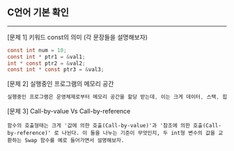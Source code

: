## C언어 기본 확인
---
[문제 1] 키워드 const의 의미 (각 문장들을 설명해보자)
``` C
const int num = 10;
const int * ptr1 = &val1;
int * const ptr2 = &val2;
const int * const ptr3 = &val3;
``` 
[문제 2] 실행중인 프로그램의 메모리 공간
```C
실행중인 프로그램은 운영체제로부터 메모리 공간을 할당 받는데, 이는 크게 데이터, 스택, 힙 영역으로 나뉜다. 각각의 영역에는 어떠한 형태의 변수가 할당되는지 설명해보자. 특히 C언어의 malloc과 free 함수와 관련해서도 설명해 보자.
```
[문제 3] Call-by-value Vs Call-by-reference
```
함수의 호출형태는 크게 '값에 의한 호출(Call-by-value)'과 '참조에 의한 호출(Call-by-reference)' 로 나뉜다. 이 둘을 나누는 기준이 무엇인지, 두 int형 변수의 값을 교환하는 Swap 함수를 예로 들어가면서 설명해보자.